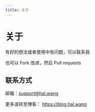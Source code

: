 ```yaml
---
title: 关于
---
```


# 关于

有好的想法或者使用中有问题，可以联系我

也可以 Fork 改进，然后 Pull requests

## 联系方式

邮箱：<support@hal.wang>

更多请转至博客： <https://blog.hal.wang>
